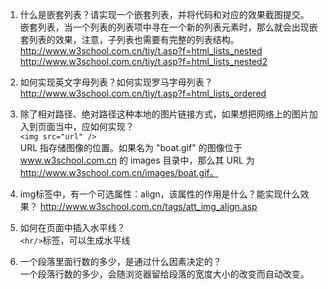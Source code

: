 1.	什么是嵌套列表？请实现一个嵌套列表，并将代码和对应的效果截图提交。
<br/>嵌套列表，当一个列表的列表项中寻在一个新的列表元素时，那么就会出现嵌套列表的效果，注意，子列表也需要有完整的列表结构。
http://www.w3school.com.cn/tiy/t.asp?f=html_lists_nested
<br/>http://www.w3school.com.cn/tiy/t.asp?f=html_lists_nested2 

2.	如何实现英文字母列表？如何实现罗马字母列表？
http://www.w3school.com.cn/tiy/t.asp?f=html_lists_ordered 

3.	除了相对路径、绝对路径这种本地的图片链接方式，如果想把网络上的图片加入到页面当中，应如何实现？
<br/>`<img src="url" />`<br/>
URL 指存储图像的位置。如果名为 "boat.gif" 的图像位于 www.w3school.com.cn 的 images 目录中，那么其 URL 为 http://www.w3school.com.cn/images/boat.gif。
 
4.	img标签中，有一个可选属性：align，该属性的作用是什么？能实现什么效果？
http://www.w3school.com.cn/tags/att_img_align.asp 

5.	如何在页面中插入水平线？
<br/>`<hr/>`标签，可以生成水平线

6.	一个段落里面行数的多少，是通过什么因素决定的？
<br/>一个段落行数的多少，会随浏览器留给段落的宽度大小的改变而自动改变。
